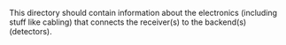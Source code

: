 This directory should contain information about the electronics (including
stuff like cabling) that connects the receiver(s) to the backend(s) (detectors).

